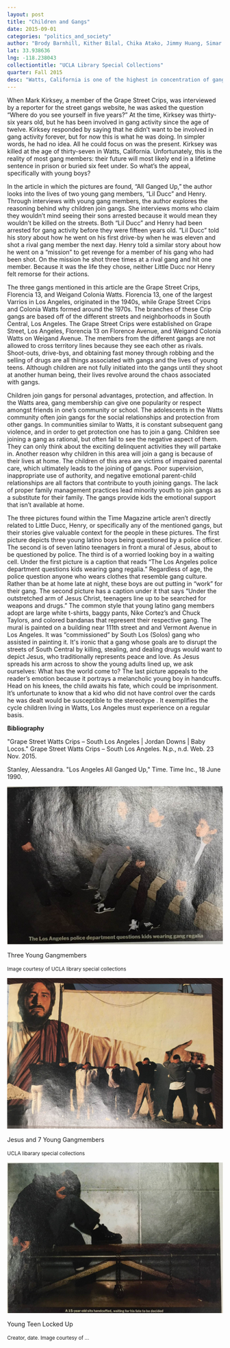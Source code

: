 ```yaml
---
layout: post
title: "Children and Gangs"
date: 2015-09-01
categories: "politics_and_society"
author: "Brody Barnhill, Kither Bilal, Chika Atako, Jimmy Huang, Simar Singh"
lat: 33.938636
lng: -118.238043
collectiontitle: "UCLA Library Special Collections"
quarter: Fall 2015
desc: "Watts, California is one of the highest in concentration of gangs within LA County. It is estimated that a minimum of fifty-nine active and known gangs are present in the Southeast Division. "
---
```

When Mark Kirksey, a member of the Grape Street Crips, was interviewed by a reporter for the street gangs website, he was asked the question “Where do you see yourself in five years?” At the time, Kirksey was thirty-six years old, but he has been involved in gang activity since the age of twelve. Kirksey responded by saying that he didn’t want to be involved in gang activity forever, but for now this is what he was doing. In simpler words, he had no idea. All he could focus on was the present. Kirksey was killed at the age of thirty-seven in Watts, California. Unfortunately, this is the reality of most gang members: their future will most likely end in a lifetime sentence in prison or buried six feet under. So what’s the appeal, specifically with young boys?

In the article in which the pictures are found, “All Ganged Up,” the author looks into the lives of two young gang members, “Lil Ducc” and Henry.  Through interviews with young gang members, the author explores the reasoning behind why children join gangs.  She interviews moms who claim they wouldn’t mind seeing their sons arrested because it would mean they wouldn’t be killed on the streets. Both “Lil Ducc” and Henry had been arrested for gang activity before they were fifteen years old. “Lil Ducc” told his story about how he went on his first drive-by when he was eleven and shot a rival gang member the next day. Henry told a similar story about how he went on a “mission” to get revenge for a member of his gang who had been shot. On the mission he shot three times at a rival gang and hit one member. Because it was the life they chose, neither Little Ducc nor Henry felt remorse for their actions.

The three gangs mentioned in this article are the Grape Street Crips, Florencia 13, and Weigand Colonia Watts. Florencia 13, one of the largest Varrios in Los Angeles, originated in the 1940s, while Grape Street Crips and Colonia Watts formed around the 1970s. The branches of these Crip gangs are based off of the different streets and neighborhoods in South Central, Los Angeles. The Grape Street Crips were established on Grape Street, Los Angeles, Florencia 13 on Florence Avenue, and Weigand Colonia Watts on Weigand Avenue. The members from the different gangs are not allowed to cross territory lines because they see each other as rivals. Shoot-outs, drive-bys, and obtaining fast money through robbing and the selling of drugs are all things associated with gangs and the lives of young teens. Although children are not fully initiated into the gangs until they shoot at another human being, their lives revolve around the chaos associated with gangs.

Children join gangs for personal advantages, protection, and affection. In the Watts area, gang membership can give one popularity or respect amongst friends in one’s community or school. The adolescents in the Watts community often join gangs for the social relationships and protection from other gangs. In communities similar to Watts, it is constant subsequent gang violence, and in order to get protection one has to join a gang. Children see joining a gang as  rational, but often fail to see the negative aspect of them. They can only think about the exciting delinquent activities they will partake in. Another reason why children in this area will join a gang is because of their lives at home. The children of this area are victims of impaired parental care, which ultimately leads to the joining of gangs. Poor supervision, inappropriate use of authority, and negative emotional parent-child relationships are all factors that contribute to youth joining gangs. The lack of proper family management practices lead minority youth to join gangs as a substitute for their family. The gangs provide kids the emotional support that isn’t available at home.

The three pictures found within the Time Magazine article aren’t directly related to Little Ducc, Henry, or specifically any of the mentioned gangs, but their stories give valuable context for the people in these pictures. The first picture depicts three young latino boys being questioned by a police officer. The second is of seven latino teenagers in front a mural of Jesus, about to be questioned by police. The third is of a worried looking boy in a waiting cell. Under the first picture is a caption that reads “The Los Angeles police department questions kids wearing gang regalia.” Regardless of age, the police question anyone who wears clothes that resemble gang culture. Rather than be at home late at night, these boys are out putting in “work” for their gang. The second picture has a caption under it that says “Under the outstretched arm of Jesus Christ, teenagers line up to be searched for weapons and drugs.” The common style that young latino gang members adopt are large white t-shirts, baggy pants, Nike Cortez’s and Chuck Taylors, and colored bandanas that represent their respective gang. The mural is painted on a building near 111th street and and Vermont Avenue in Los Angeles. It was “commissioned” by South Los (Solos) gang who assisted in painting it. It's ironic that a gang whose goals are to disrupt the streets of South Central by killing, stealing, and dealing drugs would want to depict Jesus, who traditionally represents peace and love. As Jesus spreads his arm across to show the young adults lined up, we ask ourselves: What has the world come to? The last picture appeals to the reader’s emotion because it portrays a melancholic young boy in handcuffs. Head on his knees, the child awaits his fate, which could be imprisonment. It’s unfortunate to know that a kid who did not have control over the cards he was dealt would be susceptible to the stereotype . It exemplifies the cycle children living in Watts, Los Angeles must experience on a regular basis.


**Bibliography**

&quot;Grape Street Watts Crips – South Los Angeles &#124; Jordan Downs &#124; Baby Locos.&quot; Grape Street Watts Crips – South Los Angeles. N.p., n.d. Web. 23 Nov. 2015.

Stanley, Alessandra. &quot;Los Angeles All Ganged Up,&quot; Time. Time Inc., 18 June 1990. 


<img src='../images/gang1.jpg' alt='The Los Angeles police department questions kids wearing gang regalia.'>
<figcaption><p>Three Young Gangmembers</p><p><small>Image courtesy of UCLA library special collections</small></p>
<img src='../images/gang2.jpg' alt='Under the outstretched arm of Jesus Christ, teenagers line up to be searched for weapons and drugs.'>
<figcaption><p>Jesus and 7 Young Gangmembers</p><p><small>UCLA libarary special collections</small></p>
<img src='../images/gang3.jpg' alt='A 15-year-old sits handcuffed, waiting for his fate to be decided.'>
<figcaption><p>Young Teen Locked Up</p><p><small>Creator, date. Image courtesy of ...</small></p>
